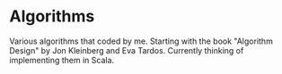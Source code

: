 # Algorithms
Various algorithms that coded by me.  Starting with the book "Algorithm Design" by Jon Kleinberg and Eva Tardos.  Currently thinking of implementing them in Scala.

